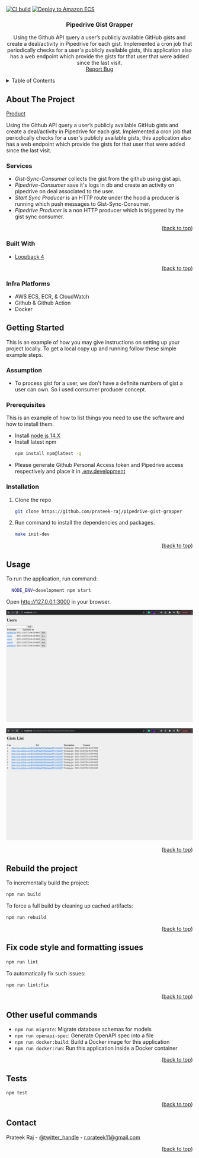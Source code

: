 [![CI build](https://github.com/prateek-raj/pipedrive-gist-grapper/actions/workflows/ci.yml/badge.svg)](https://github.com/prateek-raj/pipedrive-gist-grapper/actions/workflows/ci.yml) [![Deploy to Amazon ECS](https://github.com/prateek-raj/pipedrive-gist-grapper/actions/workflows/cd.yml/badge.svg)](https://github.com/prateek-raj/pipedrive-gist-grapper/actions/workflows/cd.yml)
<div id="top"></div>

<div align="center">
<h3 align="center">Pipedrive Gist Grapper</h3>

  <p align="center">
    Using the Github API query a user’s publicly available GitHub gists and create a deal/activity in Pipedrive for each gist. Implemented a cron job that periodically checks for a user's publicly available gists, this application also has a web endpoint which provide the gists for that user that were added since the last visit.
    <br />
    <a href="https://github.com/prateek-raj/pipedrive-gist-grapper/issues">Report Bug</a>
  </p>
</div>
<!-- TABLE OF CONTENTS -->
<details>
  <summary>Table of Contents</summary>
  <ol>
    <li>
      <a href="#about-the-project">About The Project</a>
      <ul>
        <li><a href="#services">Services</a></li>
        <li><a href="#built-with">Built With</a></li>
        <li><a href="#infra-platforms">Infra Platforms</a></li>
        <li><a href="#flow-diagram">Flow diagram</a></li>
      </ul>
    </li>
    <li>
      <a href="#getting-started">Getting Started</a>
      <ul>
        <li><a href="#prerequisites">Prerequisites</a></li>
        <li><a href="#installation">Installation</a></li>
      </ul>
    </li>
    <li><a href="#usage">Usage</a></li>
    <li><a href="#rebuild-the-project">Rebuild the project</a></li>
    <li><a href="#Fix-code-style-and-formatting-issues">Fix code style and formatting issues</a></li>
    <li><a href="#others-useful-commands">Other useful commands</a></li>
    <li><a href="#tests">Tests</a></li>
    <li><a href="#contact">Contact</a></li>
  </ol>
</details>



<!-- ABOUT THE PROJECT -->
## About The Project

[Product](assets/images/consumer-flow.png)

Using the Github API query a user’s publicly available GitHub gists and create a deal/activity in Pipedrive for each gist. Implemented a cron job that periodically checks for a user's publicly available gists, this application also has a web endpoint which provide the gists for that user that were added since the last visit.

### Services
* *Gist-Sync-Consumer* collects the gist from the github using gist api.
* *Pipedrive-Consumer* save it's logs in db and create an activity on pipedrive on deal associated to the user.
* *Start Sync Producer* is an HTTP route under the hood a producer is running which push messages to Gist-Sync-Consumer.
* *Pipedrive Producer* is a non HTTP producer which is triggered by the gist sync consumer.

<p align="right">(<a href="#top">back to top</a>)</p>

### Built With

* [Loopback 4](https://loopback.io/doc/en/lb4/)

<p align="right">(<a href="#top">back to top</a>)</p>

### Infra Platforms
* AWS ECS, ECR, & CloudWatch
* Github & Github Action
* Docker

<!-- GETTING STARTED -->
## Getting Started

This is an example of how you may give instructions on setting up your project locally.
To get a local copy up and running follow these simple example steps.

### Assumption

* To process gist for a user, we don't have a definite numbers of gist a user can own. So i used consumer producer concept.

### Prerequisites

This is an example of how to list things you need to use the software and how to install them.
* Install [node js 14.X](https://nodejs.org/en/download/releases/)
* Install latest npm
  ```sh
  npm install npm@latest -g
  ```
* Please generate Github Personal Access token and Pipedrive access respectively and place it in [.env.development](.env.development)

### Installation

1. Clone the repo
   ```sh
   git clone https://github.com/prateek-raj/pipedrive-gist-grapper
   ```
2. Run command to install the dependencies and packages.
   ```sh
   make init-dev
   ```

<p align="right">(<a href="#top">back to top</a>)</p>

<!-- USAGE EXAMPLES -->
## Usage

To run the application, run command:

```sh
  NODE_ENV=development npm start
```

Open http://127.0.0.1:3000 in your browser.

![home page](assets/images/userlist.png)

![gistlist page](assets/images/gistlist.png)

<p align="right">(<a href="#top">back to top</a>)</p>

## Rebuild the project

To incrementally build the project:

```sh
npm run build
```

To force a full build by cleaning up cached artifacts:

```sh
npm run rebuild
```

<p align="right">(<a href="#top">back to top</a>)</p>

## Fix code style and formatting issues

```sh
npm run lint
```

To automatically fix such issues:

```sh
npm run lint:fix
```

<p align="right">(<a href="#top">back to top</a>)</p>

## Other useful commands

- `npm run migrate`: Migrate database schemas for models
- `npm run openapi-spec`: Generate OpenAPI spec into a file
- `npm run docker:build`: Build a Docker image for this application
- `npm run docker:run`: Run this application inside a Docker container

<p align="right">(<a href="#top">back to top</a>)</p>

## Tests

```sh
npm test
```

<p align="right">(<a href="#top">back to top</a>)</p>

<!-- CONTACT -->
## Contact

Prateek Raj - [@twitter_handle](https://twitter.com/_raj_prateek) - r.prateek11@gmail.com

<p align="right">(<a href="#top">back to top</a>)</p>
